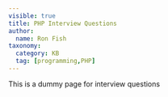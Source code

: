 ```yaml
---
visible: true
title: PHP Interview Questions
author:
  name: Ron Fish
taxonomy:
  category: KB
  tag: [programming,PHP]
---
```

This is a dummy page for interview questions
